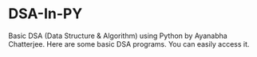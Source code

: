 # DSA-In-PY
Basic DSA (Data Structure & Algorithm) using Python by Ayanabha Chatterjee. Here are some basic DSA programs. You can easily access it. 
